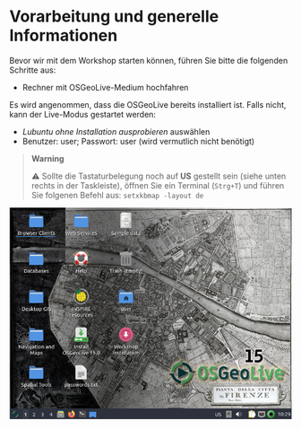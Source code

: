 # Vorarbeitung und generelle Informationen

Bevor wir mit dem Workshop starten können, führen Sie bitte die folgenden Schritte
aus:

* Rechner mit OSGeoLive-Medium hochfahren

Es wird angenommen, dass die OSGeoLive bereits installiert ist. Falls nicht, kann der Live-Modus gestartet werden:

* *Lubuntu ohne Installation ausprobieren* auswählen
* Benutzer: user; Passwort: user (wird vermutlich nicht benötigt)

> **Warning**
>
> :warning:
> Sollte die Tastaturbelegung noch auf **US** gestellt sein (siehe unten rechts in der Taskleiste), öffnen Sie ein Terminal (`Strg+T`)
> und führen Sie folgenen Befehl aus: `setxkbmap -layout de`
    
![Die Startansicht der OSGeo Live {{ book.osGeoLiveVersion }} auf Ihrem Rechner.](../assets/startview_osgeo_v15.png)
